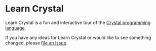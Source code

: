 # Learn Crystal

Learn Crystal is a fun and interactive tour of the [Crystal programming language](https://crystal-lang.org/).

If you have any ideas for Learn Crystal or would like to see something changed, please [file an issue](https://github.com/GloverDonovan/learn-crystal/issues/).
